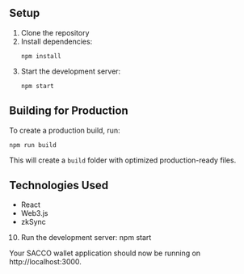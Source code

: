 ## Setup

1. Clone the repository
2. Install dependencies:
   ```
   npm install
   ```
3. Start the development server:
   ```
   npm start
   ```

## Building for Production

To create a production build, run:

```
npm run build
```

This will create a `build` folder with optimized production-ready files.

## Technologies Used

- React
- Web3.js
- zkSync

10. Run the development server:
    npm start

Your SACCO wallet application should now be running on http://localhost:3000.
